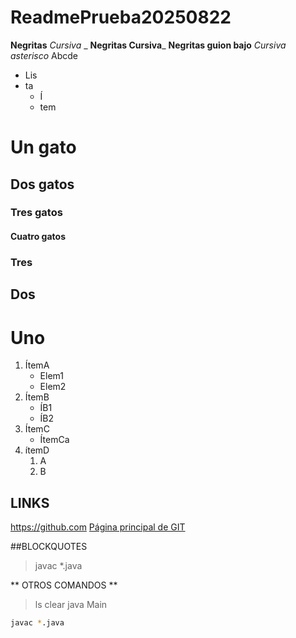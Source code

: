 # ReadmePrueba20250822
**Negritas**
_Cursiva_ _
**Negritas Cursiva**_
__Negritas guion bajo__
*Cursiva asterisco*
Abcde

* Lis
* ta
  * Í
  * tem

# Un gato
## Dos gatos
### Tres gatos
#### Cuatro gatos
### Tres
## Dos
# Uno

1. ÍtemA
   * Elem1
   * Elem2
2. ÍtemB
   * ÍB1
   * ÍB2
3. ÍtemC
   * ÍtemCa
4. ítemD
   1. A
   2. B

## LINKS
https://github.com
[Página principal de GIT](https://github.com)

##BLOCKQUOTES
> javac *.java

** OTROS COMANDOS **
> ls
> clear
> java Main


```bash
javac *.java
```
